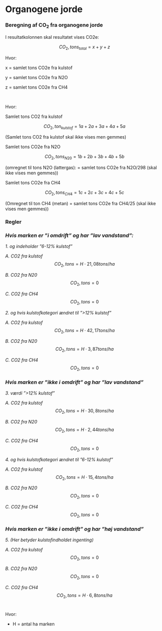 # **Organogene jorde**

### **Beregning af CO<sub>2</sub> fra organogene jorde** 

I resultatkolonnen skal resultatet vises CO2e:

$$CO_2, tons_{total} = x + y + z $$

Hvor: 

x = samlet tons CO2e fra kulstof 

y = samlet tons CO2e fra N2O

z = samlet tons CO2e fra CH4 

 

Hvor:

Samlet tons CO2 fra kulstof

$$CO_2, ton_{kulstof} = 1a +2a + 3a + 4a + 5a  $$

(Samlet tons CO2 fra kulstof skal ikke vises men gemmes)

Samlet tons CO2e fra N2O 

$$CO_2, tons_{N20} = 1b +2b + 3b + 4b + 5b  $$

(omregnet til tons N2O (lattergas): = samlet tons CO2e fra N2O/298 (skal ikke vises men gemmes))

Samlet tons CO2e fra CH4 

$$CO_2, tons_{CH4} = 1c +2c + 3c + 4c + 5c  $$

(Omregnet til ton CH4 (metan) = samlet tons CO2e fra CH4/25 (skal ikke vises men gemmes))

### **Regler** 
### *Hvis marken er ”i omdrift” og har ”lav vandstand”:*

*1. og indeholder ”6-12% kulstof”*

_A. CO2 fra kulstof_
$$CO_2, tons = H \cdot 21,08 tons/ha $$

_B. CO2 fra N20_
$$CO_2, tons = 0$$

_C. CO2 fra CH4_
$$CO_2, tons = 0$$

*2. og hvis kulstofkategori ændret til ”>12% kulstof”*

_A. CO2 fra kulstof_
$$CO_2, tons = H \cdot 42,17 tons/ha $$

_B. CO2 fra N20_
$$CO_2, tons = H \cdot 3,87 tons/ha$$

_C. CO2 fra CH4_
$$CO_2, tons = 0$$


### *Hvis marken er ”ikke i omdrift” og har ”lav vandstand”*

*3. værdi ”>12% kulstof”*

_A. CO2 fra kulstof_
$$CO_2, tons = H \cdot 30,8 tons/ha $$

_B. CO2 fra N20_
$$CO_2, tons = H \cdot 2,44 tons/ha$$

_C. CO2 fra CH4_
$$CO_2, tons = 0$$


*4. og hvis kulstofkategori ændret til ”6-12% kulstof”*

_A. CO2 fra kulstof_
$$CO_2, tons = H \cdot 15,4 tons/ha $$

_B. CO2 fra N20_
$$CO_2, tons = 0$$

_C. CO2 fra CH4_
$$CO_2, tons = 0$$

### *Hvis marken er ”ikke i omdrift” og har ”høj vandstand”*

*5. (Her betyder kulstofindholdet ingenting)*

_A. CO2 fra kulstof_
$$CO_2, tons = 0$$

_B. CO2 fra N20_
$$CO_2, tons = 0$$

_C. CO2 fra CH4_
$$CO_2, tons = H \cdot 6,8 tons/ha$$
 

Hvor:

* H = antal ha marken
